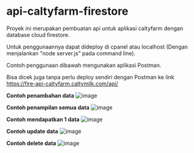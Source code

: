 # api-caltyfarm-firestore
Proyek ini merupakan pembuatan api untuk aplikasi caltyfarm dengan database cloud firestore.

Untuk penggunaannya dapat dideploy di cpanel atau localhost (Dengan menjalankan "node server.js" pada command line).

Contoh penggunaan dibawah mengunakan aplikasi Postman.

Bisa dicek juga tanpa perlu deploy sendiri dengan Postman ke link https://fire-api-caltyfarm.caltymilk.com/api/

**Contoh penambahan data**
![image](https://user-images.githubusercontent.com/49330514/102423410-8e533d00-403b-11eb-9971-293ef5d85e77.png)

**Contoh penampilan semua data**
![image](https://user-images.githubusercontent.com/49330514/102423608-fdc92c80-403b-11eb-95ba-d1e8c267afc9.png)

**Contoh mendapatkan 1 data**
![image](https://user-images.githubusercontent.com/49330514/102423545-db371380-403b-11eb-9ca0-21f78b8e72f1.png)

**Contoh update data**
![image](https://user-images.githubusercontent.com/49330514/102423702-3406ac00-403c-11eb-865d-3c6179024258.png)

**Contoh delete data**
![image](https://user-images.githubusercontent.com/49330514/102423879-91026200-403c-11eb-8f9e-751b4a8821d0.png)
